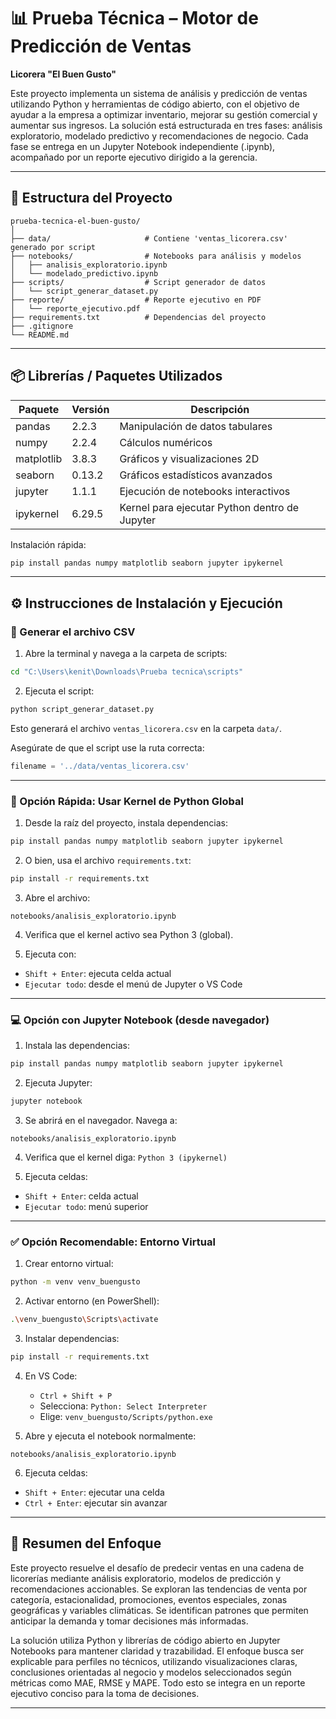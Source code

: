 # 📊 Prueba Técnica – Motor de Predicción de Ventas  
**Licorera "El Buen Gusto"**

Este proyecto implementa un sistema de análisis y predicción de ventas utilizando Python y herramientas de código abierto, con el objetivo de ayudar a la empresa a optimizar inventario, mejorar su gestión comercial y aumentar sus ingresos. La solución está estructurada en tres fases: análisis exploratorio, modelado predictivo y recomendaciones de negocio. Cada fase se entrega en un Jupyter Notebook independiente (.ipynb), acompañado por un reporte ejecutivo dirigido a la gerencia.

---

## 📁 Estructura del Proyecto

```
prueba-tecnica-el-buen-gusto/
│
├── data/                     # Contiene 'ventas_licorera.csv' generado por script
├── notebooks/                # Notebooks para análisis y modelos
│   ├── analisis_exploratorio.ipynb
│   └── modelado_predictivo.ipynb
├── scripts/                  # Script generador de datos
│   └── script_generar_dataset.py
├── reporte/                  # Reporte ejecutivo en PDF
│   └── reporte_ejecutivo.pdf
├── requirements.txt          # Dependencias del proyecto
├── .gitignore
└── README.md
```

---

## 📦 Librerías / Paquetes Utilizados

| Paquete     | Versión   | Descripción                                     |
|-------------|-----------|-------------------------------------------------|
| pandas      | 2.2.3     | Manipulación de datos tabulares                |
| numpy       | 2.2.4     | Cálculos numéricos                             |
| matplotlib  | 3.8.3     | Gráficos y visualizaciones 2D                  |
| seaborn     | 0.13.2    | Gráficos estadísticos avanzados                |
| jupyter     | 1.1.1     | Ejecución de notebooks interactivos            |
| ipykernel   | 6.29.5    | Kernel para ejecutar Python dentro de Jupyter  |

Instalación rápida:
```bash
pip install pandas numpy matplotlib seaborn jupyter ipykernel
```

---

## ⚙️ Instrucciones de Instalación y Ejecución

### 🧾 Generar el archivo CSV

1. Abre la terminal y navega a la carpeta de scripts:
```bash
cd "C:\Users\kenit\Downloads\Prueba tecnica\scripts"
```

2. Ejecuta el script:
```bash
python script_generar_dataset.py
```
Esto generará el archivo `ventas_licorera.csv` en la carpeta `data/`.

Asegúrate de que el script use la ruta correcta:
```python
filename = '../data/ventas_licorera.csv'
```

---

### 🚀 Opción Rápida: Usar Kernel de Python Global

1. Desde la raíz del proyecto, instala dependencias:
```bash
pip install pandas numpy matplotlib seaborn jupyter ipykernel
```

2. O bien, usa el archivo `requirements.txt`:
```bash
pip install -r requirements.txt
```

3. Abre el archivo:
```
notebooks/analisis_exploratorio.ipynb
```

4. Verifica que el kernel activo sea Python 3 (global).

5. Ejecuta con:
- `Shift + Enter`: ejecuta celda actual
- `Ejecutar todo`: desde el menú de Jupyter o VS Code

---

### 💻 Opción con Jupyter Notebook (desde navegador)

1. Instala las dependencias:
```bash
pip install pandas numpy matplotlib seaborn jupyter ipykernel
```

2. Ejecuta Jupyter:
```bash
jupyter notebook
```

3. Se abrirá en el navegador. Navega a:
```
notebooks/analisis_exploratorio.ipynb
```

4. Verifica que el kernel diga: `Python 3 (ipykernel)`

5. Ejecuta celdas:
- `Shift + Enter`: celda actual
- `Ejecutar todo`: menú superior

---

### ✅ Opción Recomendable: Entorno Virtual

1. Crear entorno virtual:
```bash
python -m venv venv_buengusto
```

2. Activar entorno (en PowerShell):
```bash
.\venv_buengusto\Scripts\activate
```

3. Instalar dependencias:
```bash
pip install -r requirements.txt
```

4. En VS Code:
   - `Ctrl + Shift + P`
   - Selecciona: `Python: Select Interpreter`
   - Elige: `venv_buengusto/Scripts/python.exe`

5. Abre y ejecuta el notebook normalmente:
```
notebooks/analisis_exploratorio.ipynb
```

6. Ejecuta celdas:
- `Shift + Enter`: ejecutar una celda
- `Ctrl + Enter`: ejecutar sin avanzar

---

## 🧠 Resumen del Enfoque

Este proyecto resuelve el desafío de predecir ventas en una cadena de licorerías mediante análisis exploratorio, modelos de predicción y recomendaciones accionables. Se exploran las tendencias de venta por categoría, estacionalidad, promociones, eventos especiales, zonas geográficas y variables climáticas. Se identifican patrones que permiten anticipar la demanda y tomar decisiones más informadas.

La solución utiliza Python y librerías de código abierto en Jupyter Notebooks para mantener claridad y trazabilidad. El enfoque busca ser explicable para perfiles no técnicos, utilizando visualizaciones claras, conclusiones orientadas al negocio y modelos seleccionados según métricas como MAE, RMSE y MAPE. Todo esto se integra en un reporte ejecutivo conciso para la toma de decisiones.

---



